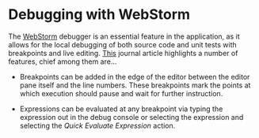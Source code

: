 # Debugging with WebStorm

The [WebStorm](https://www.jetbrains.com/webstorm/) debugger is an essential feature in the application, as it allows 
for the local debugging of both source code and unit tests with breakpoints and live editing. 
[This](https://blog.jetbrains.com/webstorm/2018/01/how-to-debug-with-webstorm/) journal article highlights a number of
features, chief among them are...

- Breakpoints can be added in the edge of the editor between the editor pane itself and the line numbers. These 
  breakpoints mark the points at which execution should pause and wait for further instruction.

- Expressions can be evaluated at any breakpoint via typing the expression out in the debug console or selecting the
  expression and selecting the _Quick Evaluate Expression_ action.